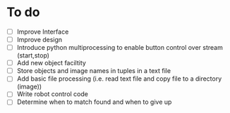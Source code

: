 # To do
- [ ] Improve Interface
- [ ] Improve design
- [ ] Introduce python multiprocessing to enable button control over stream (start,stop)
- [ ] Add new object faciltity
- [ ] Store objects and image names in tuples in a text file
- [ ] Add basic file processing (i.e. read text file and copy file to a directory (image))
- [ ] Write robot control code
- [ ] Determine when to match found and when to give up
